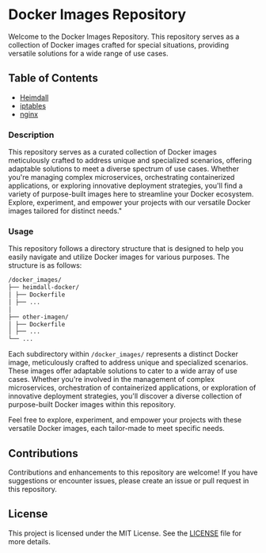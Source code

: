 # Docker Images Repository

Welcome to the Docker Images Repository. This repository serves as a collection of Docker images crafted for special situations, providing versatile solutions for a wide range of use cases.

## Table of Contents

- [Heimdall](https://github.com/yonrasgg/docker_images/tree/main/heimdall-docker)
- [iptables](https://github.com/yonrasgg/docker_images/tree/main/iptables-docker)
- [nginx]()

### Description

This repository serves as a curated collection of Docker images meticulously crafted to address unique and specialized scenarios, offering adaptable solutions to meet a diverse spectrum of use cases. Whether you're managing complex microservices, orchestrating containerized applications, or exploring innovative deployment strategies, you'll find a variety of purpose-built images here to streamline your Docker ecosystem. Explore, experiment, and empower your projects with our versatile Docker images tailored for distinct needs."

### Usage

This repository follows a directory structure that is designed to help you easily navigate and utilize Docker images for various purposes. The structure is as follows:

```bash
/docker_images/
├── heimdall-docker/
│ ├── Dockerfile
│ ├── ...
│
├── other-imagen/
│ ├── Dockerfile
│ ├── ...
└── ...
```

Each subdirectory within `/docker_images/` represents a distinct Docker image, meticulously crafted to address unique and specialized scenarios. These images offer adaptable solutions to cater to a wide array of use cases. Whether you're involved in the management of complex microservices, orchestration of containerized applications, or exploration of innovative deployment strategies, you'll discover a diverse collection of purpose-built Docker images within this repository.

Feel free to explore, experiment, and empower your projects with these versatile Docker images, each tailor-made to meet specific needs.


## Contributions

Contributions and enhancements to this repository are welcome! If you have suggestions or encounter issues, please create an issue or pull request in this repository.

## License

This project is licensed under the MIT License. See the [LICENSE]([LICENSE](https://github.com/yonrasgg/docker_images/blob/main/LICENSE)) file for more details.
